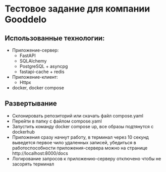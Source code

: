 # Тестовое задание для компании Gooddelo
## Использованные технологии:
* Приложение-сервер:
  * FastAPI
  * SQLAlchemy
  * PostgreSQL + asyncpg
  * fastapi-cache + redis
* Приложение-клиент:
  * Httpx
* docker, docker compose
## Развертывание
* Склонировать репозиторий или скачать файл compose.yaml
* Перейти в папку с файлом compose.yaml
* Запустить команду docker compose up, все образы подтянутся с dockerhub
* Приложения сразу начнут работу, в терминал через 10 секунд выведется первое чило удаленных записей, убедиться в работоспособности приложения-сервера можно на странице http://localhost:8000/docs
* Логирование запросов к приложению-серверу отключено чтобы не засорять терминал 

